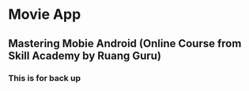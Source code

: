 # Movie App
## Mastering Mobie Android (Online Course from Skill Academy by Ruang Guru)

### This is for back up
